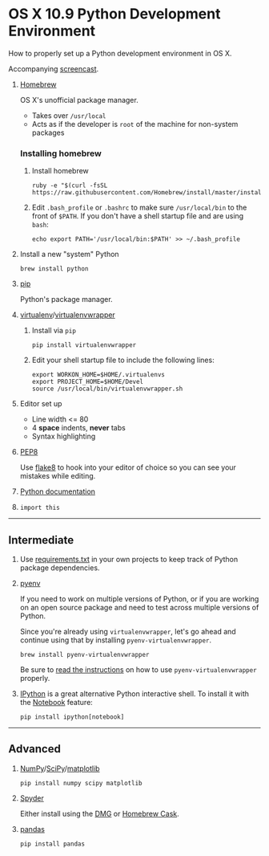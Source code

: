 # OS X 10.9 Python Development Environment

How to properly set up a Python development environment in OS X.

Accompanying [screencast](http://youtu.be/8SLWfiSjB0Q).

1.  [Homebrew][]

    OS X's unofficial package manager.

    * Takes over `/usr/local`
    * Acts as if the developer is `root` of the machine for non-system packages

    ### Installing homebrew

    1.  Install homebrew

        ```
        ruby -e "$(curl -fsSL https://raw.githubusercontent.com/Homebrew/install/master/install)"
        ```

    2.  Edit `.bash_profile` or `.bashrc` to make sure `/usr/local/bin` to the
        front of `$PATH`. If you don't have a shell startup file and are using
        `bash`:

        ```
        echo export PATH='/usr/local/bin:$PATH' >> ~/.bash_profile
        ```

2.  Install a new "system" Python

    ```
    brew install python
    ```

8.  [pip][]

    Python's package manager.

6.  [virtualenv][]/[virtualenvwrapper][]

    1.  Install via `pip`

        ```
        pip install virtualenvwrapper
        ```

    2.  Edit your shell startup file to include the following lines:

        ```
        export WORKON_HOME=$HOME/.virtualenvs
        export PROJECT_HOME=$HOME/Devel
        source /usr/local/bin/virtualenvwrapper.sh
        ```

9.  Editor set up

    * Line width <= 80
    * 4 **space** indents, **never** tabs
    * Syntax highlighting

10. [PEP8][]

    Use [flake8][] to hook into your editor of choice so you can see your
    mistakes while editing.

12. [Python documentation][python-doc]

14. `import this`

---

## Intermediate


1.  Use [requirements.txt][] in your own projects to keep track of Python
    package dependencies.

2.  [pyenv][]

    If you need to work on multiple versions of Python, or if you are working
    on an open source package and need to test across multiple versions of
    Python.

    Since you're already using `virtualenvwrapper`, let's go ahead and continue
    using that by installing `pyenv-virtualenvwrapper`.

    ```
    brew install pyenv-virtualenvwrapper
    ```

    Be sure to [read the instructions][pyenv-virtualenvwrapper-instructions] on
    how to use `pyenv-virtualenvwrapper` properly.

3.  [IPython][] is a great alternative Python interactive shell. To install it
    with the [Notebook][ipython-notebook] feature:

    ```
    pip install ipython[notebook]
    ```


---

## Advanced

1.  [NumPy][]/[SciPy][]/[matplotlib][]

    ```
    pip install numpy scipy matplotlib
    ```

2.  [Spyder][]

    Either install using the [DMG][spyder-dls] or [Homebrew
    Cask][homebrew-cask].

3.  [pandas][]

    ```
    pip install pandas
    ```


[pandas]: http://pandas.pydata.org
[flake8]: https://pypi.python.org/pypi/flake8
[homebrew-cask]: https://github.com/caskroom/homebrew-cask
[homebrew]: http://brew.sh
[ipython-notebook]: http://ipython.org/notebook.html
[ipython]: http://ipython.org
[matplotlib]: http://matplotlib.org
[numpy]: http://www.numpy.org
[pep8]: http://legacy.python.org/dev/peps/pep-0008/
[pip]: https://pypi.python.org/pypi/pip
[pyenv-virtualenvwrapper-instructions]: https://github.com/yyuu/pyenv-virtualenvwrapper
[pyenv]: https://github.com/yyuu/pyenv
[python-doc]: https://www.python.org/doc/
[requirements.txt]: https://pip.readthedocs.org/en/latest/user_guide.html#requirements-files
[scipy]: http://www.scipy.org/index.html
[spyder-dls]: https://bitbucket.org/spyder-ide/spyderlib/downloads
[spyder]: https://bitbucket.org/spyder-ide/spyderlib
[virtualenv]: https://pypi.python.org/pypi/virtualenv
[virtualenvwrapper]: https://pypi.python.org/pypi/virtualenvwrapper
